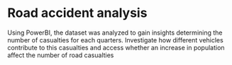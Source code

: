 # Road accident analysis 
Using PowerBI, the dataset was analyzed to gain insights determining the number of casualties for each quarters. 
Investigate how different vehicles contribute to this casualties and access whether an increase in population affect the number of road casualties
